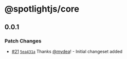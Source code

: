 # @spotlightjs/core

## 0.0.1

### Patch Changes

- [#21](https://github.com/getsentry/spotlight/pull/21)
  [`5ea431a`](https://github.com/getsentry/spotlight/commit/5ea431a2c0ed2d6848fcd99def3645e425606d81) Thanks
  [@mydea](https://github.com/mydea)! - Initial changeset added

